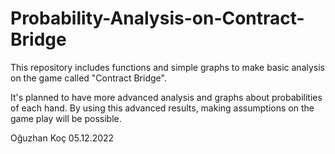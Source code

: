 # Probability-Analysis-on-Contract-Bridge
This repository includes functions and simple graphs to make basic analysis on the game called "Contract Bridge". 

It's planned to have more advanced analysis and graphs about probabilities of each hand. By using this advanced results, making assumptions on the game play will be possible. 

Oğuzhan Koç
05.12.2022
